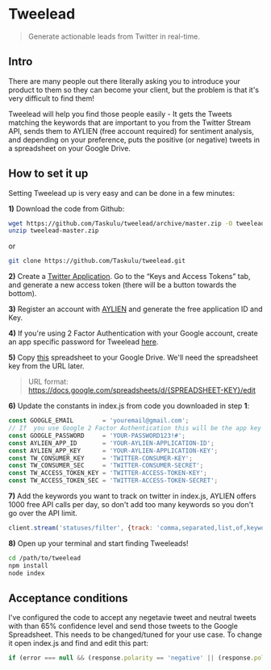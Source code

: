 # Tweelead
> Generate actionable leads from Twitter in real-time.

## Intro
There are many people out there literally asking you to introduce your product to them so they can become your client, but the problem is that it's very difficult to find them!

Tweelead will help you find those people easily - It gets the Tweets matching the keywords that are important to you from the Twitter Stream API, sends them to AYLIEN (free account required) for sentiment analysis, and depending on your preference, puts the positive (or negative) tweets in a spreadsheet on your Google Drive.

## How to set it up
Setting Tweelead up is very easy and can be done in a few minutes:

**1)** Download the code from Github:
```bash
wget https://github.com/Taskulu/tweelead/archive/master.zip -O tweelead-master.zip
unzip tweelead-master.zip
```

or

```bash
git clone https://github.com/Taskulu/tweelead.git
```

**2)** Create a <a href="https://apps.twitter.com/">Twitter Application</a>. Go to the “Keys and Access Tokens” tab, and generate a new access token (there will be a button towards the bottom).

**3)** Register an account with <a href="http://aylien.com/">AYLIEN</a> and generate the free application ID and Key.

**4)** If you're using 2 Factor Authentication with your Google account, create an app specific password for Tweelead <a href="https://security.google.com/settings/security/apppasswords">here</a>.

**5)** Copy <a href="https://docs.google.com/spreadsheets/d/1bZRFP5R6DvGTPkDrVhqyQCv8yUMsgLzFHud7kc8J1Zo/edit?usp=sharing">this</a> spreadsheet to your Google Drive. We'll need the spreadsheet key from the URL later.
> URL format: https://docs.google.com/spreadsheets/d/{SPREADSHEET-KEY}/edit

**6)** Update the constants in index.js from code you downloaded in step **1**:
```javascript
const GOOGLE_EMAIL        = 'youremail@gmail.com';
// If  you use Google 2 Factor Authentication this will be the app key you generated in step 4
const GOOGLE_PASSWORD     = 'YOUR-PASSWORD123!#';
const AYLIEN_APP_ID       = 'YOUR-AYLIEN-APPLICATION-ID';
const AYLIEN_APP_KEY      = 'YOUR-AYLIEN-APPLICATION-KEY';
const TW_CONSUMER_KEY     = 'TWITTER-CONSUMER-KEY';
const TW_CONSUMER_SEC     = 'TWITTER-CONSUMER-SECRET';
const TW_ACCESS_TOKEN_KEY = 'TWITTER-ACCESS-TOKEN-KEY';
const TW_ACCESS_TOKEN_SEC = 'TWITTER-ACCESS-TOKEN-SECRET';
```

**7)** Add the keywords you want to track on twitter in index.js, AYLIEN offers 1000 free API calls per day, so don't add too many keywords so you don't go over the API limit.

```javascript
client.stream('statuses/filter', {track: 'comma,separated,list,of,keywords,you,want,to,monitor'}, function(stream) {
```

**8)** Open up your terminal and start finding Tweeleads!
```bash
cd /path/to/tweelead
npm install
node index
```
## Acceptance conditions
I've configured the code to accept any negetavie tweet and neutral tweets with than 65% confidence level and send those tweets to the Google Spreadsheet. This needs to be changed/tuned for your use case. To change it open index.js and find and edit this part:

```javascript
if (error === null && (response.polarity == 'negative' || (response.polarity == 'neutral' && response.polarity_confidence <= 0.65))) {
```
